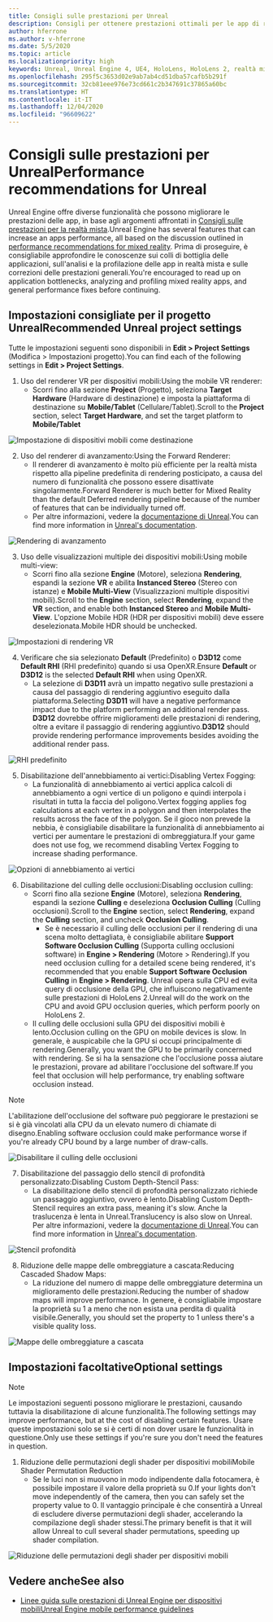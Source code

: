```yaml
---
title: Consigli sulle prestazioni per Unreal
description: Consigli per ottenere prestazioni ottimali per le app di realtà mista in Unreal
author: hferrone
ms.author: v-hferrone
ms.date: 5/5/2020
ms.topic: article
ms.localizationpriority: high
keywords: Unreal, Unreal Engine 4, UE4, HoloLens, HoloLens 2, realtà mista, prestazioni, ottimizzazione, impostazioni, documentazione
ms.openlocfilehash: 295f5c3653d02e9ab7ab4cd51dba57cafb5b291f
ms.sourcegitcommit: 32cb81eee976e73cd661c2b347691c37865a60bc
ms.translationtype: HT
ms.contentlocale: it-IT
ms.lasthandoff: 12/04/2020
ms.locfileid: "96609622"
---
```

# <a name="performance-recommendations-for-unreal"></a><span data-ttu-id="e127a-104">Consigli sulle prestazioni per Unreal</span><span class="sxs-lookup"><span data-stu-id="e127a-104">Performance recommendations for Unreal</span></span>

<span data-ttu-id="e127a-105">Unreal Engine offre diverse funzionalità che possono migliorare le prestazioni delle app, in base agli argomenti affrontati in [Consigli sulle prestazioni per la realtà mista](../platform-capabilities-and-apis/understanding-performance-for-mixed-reality.md).</span><span class="sxs-lookup"><span data-stu-id="e127a-105">Unreal Engine has several features that can increase an apps performance, all based on the discussion outlined in [performance recommendations for mixed reality](../platform-capabilities-and-apis/understanding-performance-for-mixed-reality.md).</span></span> <span data-ttu-id="e127a-106">Prima di proseguire, è consigliabile approfondire le conoscenze sui colli di bottiglia delle applicazioni, sull'analisi e la profilazione delle app in realtà mista e sulle correzioni delle prestazioni generali.</span><span class="sxs-lookup"><span data-stu-id="e127a-106">You're encouraged to read up on application bottlenecks, analyzing and profiling mixed reality apps, and general performance fixes before continuing.</span></span>

## <a name="recommended-unreal-project-settings"></a><span data-ttu-id="e127a-107">Impostazioni consigliate per il progetto Unreal</span><span class="sxs-lookup"><span data-stu-id="e127a-107">Recommended Unreal project settings</span></span>
<span data-ttu-id="e127a-108">Tutte le impostazioni seguenti sono disponibili in **Edit > Project Settings** (Modifica > Impostazioni progetto).</span><span class="sxs-lookup"><span data-stu-id="e127a-108">You can find each of the following settings in **Edit > Project Settings**.</span></span>

1. <span data-ttu-id="e127a-109">Uso del renderer VR per dispositivi mobili:</span><span class="sxs-lookup"><span data-stu-id="e127a-109">Using the mobile VR renderer:</span></span>
    * <span data-ttu-id="e127a-110">Scorri fino alla sezione **Project** (Progetto), seleziona **Target Hardware** (Hardware di destinazione) e imposta la piattaforma di destinazione su **Mobile/Tablet** (Cellulare/Tablet).</span><span class="sxs-lookup"><span data-stu-id="e127a-110">Scroll to the **Project** section, select **Target Hardware**, and set the target platform to **Mobile/Tablet**</span></span>

![Impostazione di dispositivi mobili come destinazione](images/unreal/performance-recommendations-img-01.png)

2. <span data-ttu-id="e127a-112">Uso del renderer di avanzamento:</span><span class="sxs-lookup"><span data-stu-id="e127a-112">Using the Forward Renderer:</span></span> 
    * <span data-ttu-id="e127a-113">Il renderer di avanzamento è molto più efficiente per la realtà mista rispetto alla pipeline predefinita di rendering posticipato, a causa del numero di funzionalità che possono essere disattivate singolarmente.</span><span class="sxs-lookup"><span data-stu-id="e127a-113">Forward Renderer is much better for Mixed Reality than the default Deferred rendering pipeline because of the number of features that can be individually turned off.</span></span> 
    * <span data-ttu-id="e127a-114">Per altre informazioni, vedere la [documentazione di Unreal](https://docs.unrealengine.com/Platforms/VR/DevelopVR/VRPerformance/index.html).</span><span class="sxs-lookup"><span data-stu-id="e127a-114">You can find more information in [Unreal's documentation](https://docs.unrealengine.com/Platforms/VR/DevelopVR/VRPerformance/index.html).</span></span>

![Rendering di avanzamento](images/unreal/performance-recommendations-img-04.png)

3. <span data-ttu-id="e127a-116">Uso delle visualizzazioni multiple dei dispositivi mobili:</span><span class="sxs-lookup"><span data-stu-id="e127a-116">Using mobile multi-view:</span></span>
    * <span data-ttu-id="e127a-117">Scorri fino alla sezione **Engine** (Motore), seleziona **Rendering**, espandi la sezione **VR** e abilita **Instanced Stereo** (Stereo con istanze) e **Mobile Multi-View** (Visualizzazioni multiple dispositivi mobili).</span><span class="sxs-lookup"><span data-stu-id="e127a-117">Scroll to the **Engine** section, select **Rendering**, expand the **VR** section, and enable both **Instanced Stereo** and **Mobile Multi-View**.</span></span> <span data-ttu-id="e127a-118">L'opzione Mobile HDR (HDR per dispositivi mobili) deve essere deselezionata.</span><span class="sxs-lookup"><span data-stu-id="e127a-118">Mobile HDR should be unchecked.</span></span>

![Impostazioni di rendering VR](images/unreal/performance-recommendations-img-03.png)

4. <span data-ttu-id="e127a-120">Verificare che sia selezionato **Default** (Predefinito) o **D3D12** come **Default RHI** (RHI predefinito) quando si usa OpenXR.</span><span class="sxs-lookup"><span data-stu-id="e127a-120">Ensure **Default** or **D3D12** is the selected **Default RHI** when using OpenXR.</span></span>
    * <span data-ttu-id="e127a-121">La selezione di **D3D11** avrà un impatto negativo sulle prestazioni a causa del passaggio di rendering aggiuntivo eseguito dalla piattaforma.</span><span class="sxs-lookup"><span data-stu-id="e127a-121">Selecting **D3D11** will have a negative performance impact due to the platform performing an additional render pass.</span></span> <span data-ttu-id="e127a-122">**D3D12** dovrebbe offrire miglioramenti delle prestazioni di rendering, oltre a evitare il passaggio di rendering aggiuntivo.</span><span class="sxs-lookup"><span data-stu-id="e127a-122">**D3D12** should provide rendering performance improvements besides avoiding the additional render pass.</span></span>

![RHI predefinito](images/unreal/performance-recommendations-img-09.png)

5. <span data-ttu-id="e127a-124">Disabilitazione dell'annebbiamento ai vertici:</span><span class="sxs-lookup"><span data-stu-id="e127a-124">Disabling Vertex Fogging:</span></span> 
    * <span data-ttu-id="e127a-125">La funzionalità di annebbiamento ai vertici applica calcoli di annebbiamento a ogni vertice di un poligono e quindi interpola i risultati in tutta la faccia del poligono.</span><span class="sxs-lookup"><span data-stu-id="e127a-125">Vertex fogging applies fog calculations at each vertex in a polygon and then interpolates the results across the face of the polygon.</span></span> <span data-ttu-id="e127a-126">Se il gioco non prevede la nebbia, è consigliabile disabilitare la funzionalità di annebbiamento ai vertici per aumentare le prestazioni di ombreggiatura.</span><span class="sxs-lookup"><span data-stu-id="e127a-126">If your game does not use fog, we recommend disabling Vertex Fogging to increase shading performance.</span></span>

![Opzioni di annebbiamento ai vertici](images/unreal/performance-recommendations-img-05.png)

6. <span data-ttu-id="e127a-128">Disabilitazione del culling delle occlusioni:</span><span class="sxs-lookup"><span data-stu-id="e127a-128">Disabling occlusion culling:</span></span>
    * <span data-ttu-id="e127a-129">Scorri fino alla sezione **Engine** (Motore), seleziona **Rendering**, espandi la sezione **Culling** e deseleziona **Occlusion Culling** (Culling occlusioni).</span><span class="sxs-lookup"><span data-stu-id="e127a-129">Scroll to the **Engine** section, select **Rendering**, expand the **Culling** section, and uncheck **Occlusion Culling**.</span></span>
        + <span data-ttu-id="e127a-130">Se è necessario il culling delle occlusioni per il rendering di una scena molto dettagliata, è consigliabile abilitare **Support Software Occlusion Culling** (Supporta culling occlusioni software) in **Engine > Rendering** (Motore > Rendering).</span><span class="sxs-lookup"><span data-stu-id="e127a-130">If you need occlusion culling for a detailed scene being rendered, it's recommended that you enable **Support Software Occlusion Culling** in **Engine > Rendering**.</span></span> <span data-ttu-id="e127a-131">Unreal opera sulla CPU ed evita query di occlusione della GPU, che influiscono negativamente sulle prestazioni di HoloLens 2.</span><span class="sxs-lookup"><span data-stu-id="e127a-131">Unreal will do the work on the CPU and avoid GPU occlusion queries, which perform poorly on HoloLens 2.</span></span>
    * <span data-ttu-id="e127a-132">Il culling delle occlusioni sulla GPU dei dispositivi mobili è lento.</span><span class="sxs-lookup"><span data-stu-id="e127a-132">Occlusion culling on the GPU on mobile devices is slow.</span></span> <span data-ttu-id="e127a-133">In generale, è auspicabile che la GPU si occupi principalmente di rendering.</span><span class="sxs-lookup"><span data-stu-id="e127a-133">Generally, you want the GPU to be primarily concerned with rendering.</span></span> <span data-ttu-id="e127a-134">Se si ha la sensazione che l'occlusione possa aiutare le prestazioni, provare ad abilitare l'occlusione del software.</span><span class="sxs-lookup"><span data-stu-id="e127a-134">If you feel that occlusion will help performance, try enabling software occlusion instead.</span></span> 

> [!NOTE]
> <span data-ttu-id="e127a-135">L'abilitazione dell'occlusione del software può peggiorare le prestazioni se si è già vincolati alla CPU da un elevato numero di chiamate di disegno.</span><span class="sxs-lookup"><span data-stu-id="e127a-135">Enabling software occlusion could make performance worse if you're already CPU bound by a large number of draw-calls.</span></span>

![Disabilitare il culling delle occlusioni](images/unreal/performance-recommendations-img-02.png)

7. <span data-ttu-id="e127a-137">Disabilitazione del passaggio dello stencil di profondità personalizzato:</span><span class="sxs-lookup"><span data-stu-id="e127a-137">Disabling Custom Depth-Stencil Pass:</span></span>
    * <span data-ttu-id="e127a-138">La disabilitazione dello stencil di profondità personalizzato richiede un passaggio aggiuntivo, ovvero è lento.</span><span class="sxs-lookup"><span data-stu-id="e127a-138">Disabling Custom Depth-Stencil requires an extra pass, meaning it's slow.</span></span> <span data-ttu-id="e127a-139">Anche la traslucenza è lenta in Unreal.</span><span class="sxs-lookup"><span data-stu-id="e127a-139">Translucency is also slow on Unreal.</span></span> <span data-ttu-id="e127a-140">Per altre informazioni, vedere la [documentazione di Unreal](https://docs.unrealengine.com/Engine/Performance/Guidelines/index.html).</span><span class="sxs-lookup"><span data-stu-id="e127a-140">You can find more information in [Unreal's documentation](https://docs.unrealengine.com/Engine/Performance/Guidelines/index.html).</span></span>

![Stencil profondità](images/unreal/performance-recommendations-img-06.png)

8. <span data-ttu-id="e127a-142">Riduzione delle mappe delle ombreggiature a cascata:</span><span class="sxs-lookup"><span data-stu-id="e127a-142">Reducing Cascaded Shadow Maps:</span></span> 
    * <span data-ttu-id="e127a-143">La riduzione del numero di mappe delle ombreggiature determina un miglioramento delle prestazioni.</span><span class="sxs-lookup"><span data-stu-id="e127a-143">Reducing the number of shadow maps will improve performance.</span></span> <span data-ttu-id="e127a-144">In genere, è consigliabile impostare la proprietà su 1 a meno che non esista una perdita di qualità visibile.</span><span class="sxs-lookup"><span data-stu-id="e127a-144">Generally, you should set the property to 1 unless there's a visible quality loss.</span></span> 

![Mappe delle ombreggiature a cascata](images/unreal/performance-recommendations-img-07.png)

## <a name="optional-settings"></a><span data-ttu-id="e127a-146">Impostazioni facoltative</span><span class="sxs-lookup"><span data-stu-id="e127a-146">Optional settings</span></span>

> [!NOTE]
> <span data-ttu-id="e127a-147">Le impostazioni seguenti possono migliorare le prestazioni, causando tuttavia la disabilitazione di alcune funzionalità.</span><span class="sxs-lookup"><span data-stu-id="e127a-147">The following settings may improve performance, but at the cost of disabling certain features.</span></span> <span data-ttu-id="e127a-148">Usare queste impostazioni solo se si è certi di non dover usare le funzionalità in questione.</span><span class="sxs-lookup"><span data-stu-id="e127a-148">Only use these settings if you're sure you don't need the features in question.</span></span>

1. <span data-ttu-id="e127a-149">Riduzione delle permutazioni degli shader per dispositivi mobili</span><span class="sxs-lookup"><span data-stu-id="e127a-149">Mobile Shader Permutation Reduction</span></span>
    * <span data-ttu-id="e127a-150">Se le luci non si muovono in modo indipendente dalla fotocamera, è possibile impostare il valore della proprietà su 0.</span><span class="sxs-lookup"><span data-stu-id="e127a-150">If your lights don't move independently of the camera, then you can safely set the property value to 0.</span></span> <span data-ttu-id="e127a-151">Il vantaggio principale è che consentirà a Unreal di escludere diverse permutazioni degli shader, accelerando la compilazione degli shader stessi.</span><span class="sxs-lookup"><span data-stu-id="e127a-151">The primary benefit is that it will allow Unreal to cull several shader permutations, speeding up shader compilation.</span></span>

![Riduzione delle permutazioni degli shader per dispositivi mobili](images/unreal/performance-recommendations-img-08.png)

## <a name="see-also"></a><span data-ttu-id="e127a-153">Vedere anche</span><span class="sxs-lookup"><span data-stu-id="e127a-153">See also</span></span>
* [<span data-ttu-id="e127a-154">Linee guida sulle prestazioni di Unreal Engine per dispositivi mobili</span><span class="sxs-lookup"><span data-stu-id="e127a-154">Unreal Engine mobile performance guidelines</span></span>]( https://docs.unrealengine.com/Platforms/Mobile/Performance/index.html)